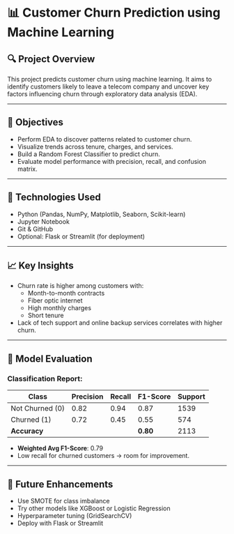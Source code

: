 # 📊 Customer Churn Prediction using Machine Learning

## 🔍 Project Overview
This project predicts customer churn using machine learning. It aims to identify customers likely to leave a telecom company and uncover key factors influencing churn through exploratory data analysis (EDA).

---

## 🎯 Objectives
- Perform EDA to discover patterns related to customer churn.
- Visualize trends across tenure, charges, and services.
- Build a Random Forest Classifier to predict churn.
- Evaluate model performance with precision, recall, and confusion matrix.

---

## 📂 Technologies Used
- Python (Pandas, NumPy, Matplotlib, Seaborn, Scikit-learn)
- Jupyter Notebook
- Git & GitHub
- Optional: Flask or Streamlit (for deployment)

---

## 📈 Key Insights
- Churn rate is higher among customers with:
  - Month-to-month contracts
  - Fiber optic internet
  - High monthly charges
  - Short tenure
- Lack of tech support and online backup services correlates with higher churn.

---

## 🤖 Model Evaluation

### Classification Report:
| Class        | Precision | Recall | F1-Score | Support |
|--------------|-----------|--------|----------|---------|
| Not Churned (0) | 0.82      | 0.94   | 0.87     | 1539    |
| Churned (1)     | 0.72      | 0.45   | 0.55     | 574     |
| **Accuracy**    |           |        | **0.80** | 2113    |

- **Weighted Avg F1-Score**: 0.79
- Low recall for churned customers → room for improvement.

---

## 🚀 Future Enhancements
- Use SMOTE for class imbalance
- Try other models like XGBoost or Logistic Regression
- Hyperparameter tuning (GridSearchCV)
- Deploy with Flask or Streamlit
